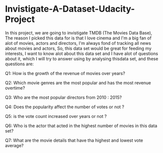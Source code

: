 # Invistigate-A-Dataset-Udacity-Project

In this project, we are going to invistigate TMDB (The Movies Data Base), The reason I picked this data for is that I love cinema and I'm a big fan of alot of movies, actors and directors, I'm always fond of tracking all news about movies and actors, So, this data set would be great for feeding my interests, I want to know alot about this data set and I have alot of questions about it, which I will try to answer using by analysing thisdata set, and these questions are:

Q1: How is the growth of the revenue of movies over years?

Q2: Which movie genres are the most popular and has the most revenue overtime?

Q3: Who are the most popular directors from 2010 : 2015?

Q4: Does the popularity affect the number of votes or not ?

Q5: is the vote count increased over years or not ?

Q6: Who is the actor that acted in the highest number of movies in this data set?

Q7: What are the movie details that have tha highest and lowest vote average?
